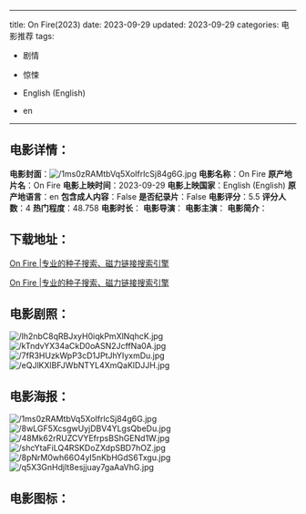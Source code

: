 
---
title: On Fire(2023)
date: 2023-09-29
updated: 2023-09-29
categories: 电影推荐
tags:
- 剧情
- 惊悚

- English (English)
- en
---


> 

## **电影详情**：

**电影封面**：<img src="https://image.tmdb.org/t/p/w200/1ms0zRAMtbVq5XoIfrlcSj84g6G.jpg" alt="/1ms0zRAMtbVq5XoIfrlcSj84g6G.jpg" title="/1ms0zRAMtbVq5XoIfrlcSj84g6G.jpg">
**电影名称**：On Fire
**原产地片名**：On Fire
**电影上映时间**：2023-09-29
**电影上映国家**：English (English)
**原产地语言**：en
**包含成人内容**：False
**是否纪录片**：False
**电影评分**：5.5
**评分人数**：4
**热门程度**：48.758
**电影时长**：
**电影导演**：
**电影主演**：
**电影简介**：

## **下载地址**：
[On Fire |专业的种子搜索、磁力链接搜索引擎](https://movie.amd794.com:2083/?search=On%20Fire&ordering=&mode=match_phrase&page_size=10&page=1)

[On Fire |专业的种子搜索、磁力链接搜索引擎](https://movie.amd794.com:2083/?search=On%20Fire&ordering=&mode=match_phrase&page_size=10&page=1)
 

## **电影剧照**：
<img src="https://image.tmdb.org/t/p/original/lh2nbC8qRBJxyH0iqkPmXlNqhcK.jpg" alt="/lh2nbC8qRBJxyH0iqkPmXlNqhcK.jpg" title="/lh2nbC8qRBJxyH0iqkPmXlNqhcK.jpg"><img src="https://image.tmdb.org/t/p/original/kTndvYX34aCkD0oASN2JcffNa0A.jpg" alt="/kTndvYX34aCkD0oASN2JcffNa0A.jpg" title="/kTndvYX34aCkD0oASN2JcffNa0A.jpg"><img src="https://image.tmdb.org/t/p/original/7fR3HUzkWpP3cD1JPtJhYIyxmDu.jpg" alt="/7fR3HUzkWpP3cD1JPtJhYIyxmDu.jpg" title="/7fR3HUzkWpP3cD1JPtJhYIyxmDu.jpg"><img src="https://image.tmdb.org/t/p/original/eQJlKXlBFJWbNTYL4XmQaKlDJJH.jpg" alt="/eQJlKXlBFJWbNTYL4XmQaKlDJJH.jpg" title="/eQJlKXlBFJWbNTYL4XmQaKlDJJH.jpg">

## **电影海报**：
<img src="https://image.tmdb.org/t/p/original/1ms0zRAMtbVq5XoIfrlcSj84g6G.jpg" alt="/1ms0zRAMtbVq5XoIfrlcSj84g6G.jpg" title="/1ms0zRAMtbVq5XoIfrlcSj84g6G.jpg"><img src="https://image.tmdb.org/t/p/original/8wLGF5XcsgwUyjDBV4YLgsQbeDu.jpg" alt="/8wLGF5XcsgwUyjDBV4YLgsQbeDu.jpg" title="/8wLGF5XcsgwUyjDBV4YLgsQbeDu.jpg"><img src="https://image.tmdb.org/t/p/original/48Mk62rRUZCVYEfrpsBShGENd1W.jpg" alt="/48Mk62rRUZCVYEfrpsBShGENd1W.jpg" title="/48Mk62rRUZCVYEfrpsBShGENd1W.jpg"><img src="https://image.tmdb.org/t/p/original/shcYtaFiLQ4RSKDoZXdpSBD7hOZ.jpg" alt="/shcYtaFiLQ4RSKDoZXdpSBD7hOZ.jpg" title="/shcYtaFiLQ4RSKDoZXdpSBD7hOZ.jpg"><img src="https://image.tmdb.org/t/p/original/8pNrM0wh66O4yI5nKbHGdS6Txgu.jpg" alt="/8pNrM0wh66O4yI5nKbHGdS6Txgu.jpg" title="/8pNrM0wh66O4yI5nKbHGdS6Txgu.jpg"><img src="https://image.tmdb.org/t/p/original/q5X3GnHdjlt8esjjuay7gaAaVhG.jpg" alt="/q5X3GnHdjlt8esjjuay7gaAaVhG.jpg" title="/q5X3GnHdjlt8esjjuay7gaAaVhG.jpg">

## **电影图标**：

